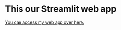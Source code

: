 # This our Streamlit web app

[You can access my web app over here.](https://share.streamlit.io/asr373/heart-app/main/app.py)
